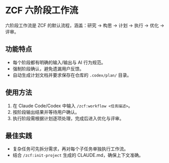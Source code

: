 # ZCF 六阶段工作流

六阶段工作流是 ZCF 的默认流程，涵盖：研究 → 构思 → 计划 → 执行 → 优化 → 评审。

## 功能特点

- 每个阶段都有明确的输入/输出与 AI 行为规范。
- 强制阶段确认，避免遗漏用户反馈。
- 自动生成计划文档并要求保存在仓库的 `.codex/plan/` 目录。

## 使用方法

1. 在 Claude Code/Codex 中输入 `/zcf:workflow <任务描述>`。
2. 按阶段输出结果并等待用户确认。
3. 执行阶段需根据计划逐项处理，完成后进入优化与评审。

## 最佳实践

- 复杂任务可先拆分需求，再对每个子任务单独执行工作流。
- 结合 `/zcf:init-project` 生成的 CLAUDE.md，确保上下文准确。

